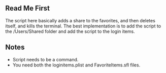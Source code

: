 ## Read Me First
The script here basically adds a share to the favorites, and then deletes itself, and kills the terminal. The best implementation is to add the script to the /Users/Shared folder and add the script to the login items.

## Notes
- Script needs to be a command.
- You need both the loginitems.plist and FavoriteItems.sfl files.
